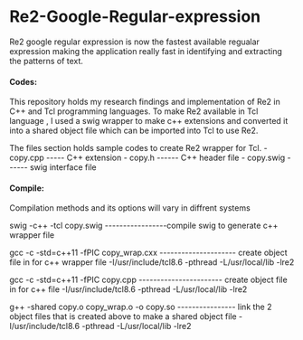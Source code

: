 # Re2-Google-Regular-expression

Re2 google regular expression is now the fastest available regualar expression making the application really fast in identifying and extracting the patterns of text. 

#### Codes: 
This repository holds my research findings and implementation of Re2 in C++ and Tcl programming languages.
To make Re2 available in Tcl language , I used a swig wrapper to make c++ extensions and converted it into a shared object file which can be imported into Tcl to use Re2.  

The files section holds sample codes to create Re2 wrapper for Tcl.
                        - copy.cpp ----- C++ extension
                        - copy.h  ------ C++ header file
                        - copy.swig ------ swig interface file
                    
                    
                    
#### Compile:
Compilation methods and its options will vary in diffrent systems

swig -c++ -tcl copy.swig  -----------------compile swig to generate c++ wrapper file

gcc -c -std=c++11 -fPIC copy_wrap.cxx  --------------------- create object file in for c++ wrapper file
-I/usr/include/tcl8.6 -pthread 
-L/usr/local/lib -lre2

gcc -c -std=c++11 -fPIC copy.cpp     ----------------------- create object file in for c++ file
-I/usr/include/tcl8.6 
-pthread -L/usr/local/lib -lre2

g++ -shared copy.o copy_wrap.o -o copy.so   ---------------- link the 2 object files that is created above to make a shared                                                                object file 
-I/usr/include/tcl8.6 -pthread 
-L/usr/local/lib -lre2




